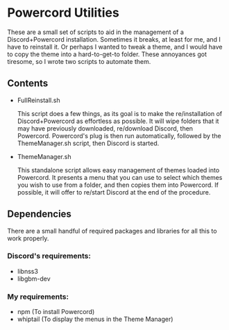 # Powercord Utilities
These are a small set of scripts to aid in the management of a Discord+Powercord installation. Sometimes it breaks, at least for me, and I have to reinstall it. Or perhaps I wanted to tweak a theme, and I would have to copy the theme into a hard-to-get-to folder. These annoyances got tiresome, so I wrote two scripts to automate them.
## Contents
* FullReinstall.sh
	
	This script does a few things, as its goal is to make the re/installation of Discord+Powercord as effortless as possible.
	It will wipe folders that it may have previously downloaded, re/download Discord, then Powercord.
	Powercord's plug is then run automatically, followed by the ThemeManager.sh script, then Discord is started.
* ThemeManager.sh
	
	This standalone script allows easy management of themes loaded into Powercord.
	It presents a menu that you can use to select which themes you wish to use from a folder, and then copies them into Powercord.
	If possible, it will offer to re/start Discord at the end of the procedure.
	
## Dependencies
There are a small handful of required packages and libraries for all this to work properly.
### Discord's requirements:
* libnss3
* libgbm-dev
### My requirements:
* npm (To install Powercord)
* whiptail (To display the menus in the Theme Manager)
